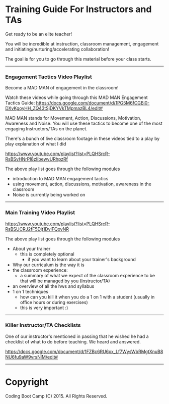 # Training Guide For Instructors and TAs

Get ready to be an elite teacher!

You will be incredible at instruction, classroom management, engagement and initiating/nurturing/accelerating collaboration!

The goal is for you to go through this material before your class starts.

- - -

### Engagement Tactics Video Playlist

Become a MAD MAN of engagement in the classroom!

Watch these videos while going through this MAD MAN Engagement Tactics Guide: <https://docs.google.com/document/d/1PG5M6fCGBi0-DXvKgoyHH_ZQ43tSjDKYVkTMpmazBL4/edit#>

MAD MAN stands for Movement, Action, Discussions, Motivation, Awareness and Noise. You will use these tactics to become one of the most engaging Instructors/TAs on the planet.

There's a bunch of live classroom footage in these videos tied to a play by play explanation of what I did

<https://www.youtube.com/playlist?list=PLQHSrcR-RsBSvHNrPI8zIibewvURhpzRf>

The above play list goes through the following modules

* introduction to MAD MAN engagement tactics
* using movement, action, discussions, motivation, awareness in the classroom
* Noise is currently being worked on

- - -

### Main Training Video Playlist

<https://www.youtube.com/playlist?list=PLQHSrcR-RsBSUCRJ2fF5Djt1DvlFQovNR>

The above play list goes through the following modules

* About your trainer
  * this is completely optional
    * if you want to learn about your trainer's background
* Why our curriculum is the way it is
* the classroom experience:
  * a summary of what we expect of the classroom experience to be that will be managed by you (Instructor/TA)
* an overview of all the hws and syllabus
* 1 on 1 techniques
  * how can you kill it when you do a 1 on 1 with a student (usually in office hours or during exercises)
  * this is very important :)

- - -

### Killer Instructor/TA Checklists

One of our instructor's mentioned in passing that he wished he had a checklist of what to do before teaching.  We heard and answered.

<https://docs.google.com/document/d/1FZBc6RU6xx_Lf7WysWbRMgtXnuB8NU6fu9aW9vrsNlM/edit#>

- - -

# Copyright

Coding Boot Camp (C) 2015. All Rights Reserved.
